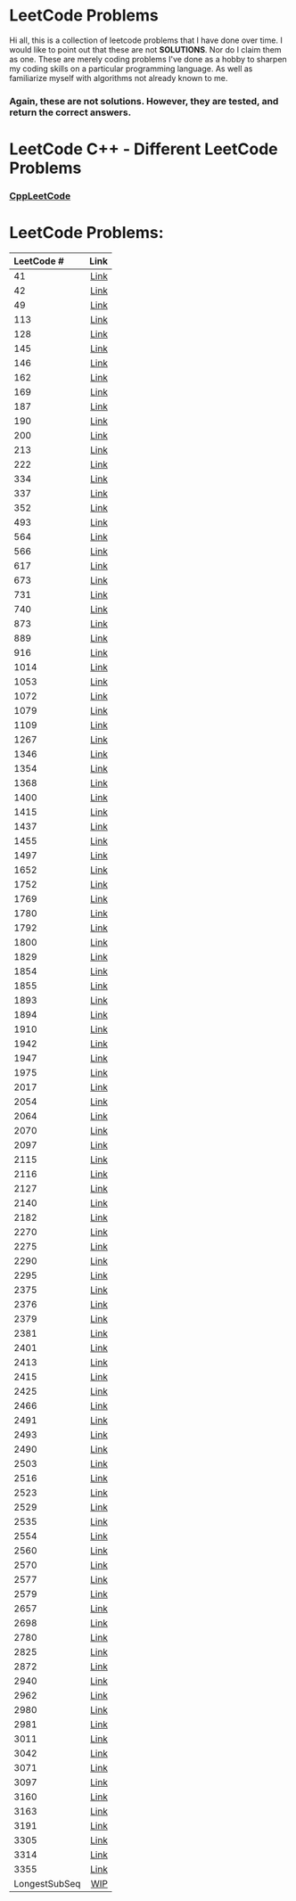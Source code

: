 # LeetCode Problems
Hi all, this is a collection of leetcode problems that I have done over time. I would like to point out that these are not **SOLUTIONS**.
Nor do I claim them as one. These are merely coding problems I've done as a hobby to sharpen my coding skills on a particular programming language.
As well as familiarize myself with algorithms not already known to me.

### **Again, these are not solutions. However, they are tested, and return the correct answers.**

# LeetCode C++ - Different LeetCode Problems
### [CppLeetCode](https://github.com/tsistoza/CppLeetCode)

# LeetCode Problems:
| LeetCode # | Link                              |
| :---       |                               ---:|
| 41 | [Link](https://github.com/tsistoza/CSharpLeetCodes/blob/main/FirstMissingPositive/FirstMissingPositive.cs) |
| 42 | [Link](https://github.com/tsistoza/CSharpLeetCodes/blob/main/TrapWater/TrapWater.cs) |
| 49 | [Link](https://github.com/tsistoza/CSharpLeetCodes/blob/main/GroupAnagrams/GroupAnagrams.cs) |
| 113 | [Link](https://github.com/tsistoza/CSharpLeetCodes/blob/main/PathSumII/PathSumII.cs) |
| 128 | [Link](https://github.com/tsistoza/CSharpLeetCodes/blob/main/LongestConsecutive/LongestConsecutive.cs) |
| 145 | [Link](https://github.com/tsistoza/CSharpLeetCodes/blob/main/BSTPostOrder/BSTPostOrder.cs) |
| 146 | [Link](https://github.com/tsistoza/CSharpLeetCodes/blob/main/LRUCache/LRUCache.cs) |
| 162 | [Link](https://github.com/tsistoza/CSharpLeetCodes/blob/main/PeakElement/PeakElement.cs) |
| 169 | [Link](https://github.com/tsistoza/CSharpLeetCodes/blob/main/MajorityElement/MajorityElement.cs) |
| 187 | [Link](https://github.com/tsistoza/CSharpLeetCodes/blob/main/RepeatedDNA/RepeatedDNA.cs) |
| 190 | [Link](https://github.com/tsistoza/CSharpLeetCodes/blob/main/ReverseBits/ReverseBits.cs) |
| 200 | [Link](https://github.com/tsistoza/CSharpLeetCodes/blob/main/ContainVirus/NumberOfIslands.cs) |
| 213 | [Link](https://github.com/tsistoza/CSharpLeetCodes/blob/main/HouseRobberII/HouseRobberII.cs) |
| 222 | [Link](https://github.com/tsistoza/CSharpLeetCodes/blob/main/CountTreeNodes/CountTreeNodes.cs) |
| 334 | [Link](https://github.com/tsistoza/CSharpLeetCodes/blob/main/IncreasingTriplet/IncreasingTriplet.cs) |
| 337 | [Link](https://github.com/tsistoza/CSharpLeetCodes/blob/main/HouseRobberIII/HouseRobberIII.cs) |
| 352 | [Link](https://github.com/tsistoza/CSharpLeetCodes/blob/main/DisjointIntervals/DisjointIntervals.cs) |
| 493 | [Link](https://github.com/tsistoza/CSharpLeetCodes/blob/main/ReversePairs/ReversePairs.cs) |
| 564 | [Link](https://github.com/tsistoza/CSharpLeetCodes/blob/main/ClosestPalindrome/ClosestPalindrome.cs) |
| 566 | [Link](https://github.com/tsistoza/CSharpLeetCodes/blob/main/ReshapeMatrix/ReshapeMatrix.cs) |
| 617 | [Link](https://github.com/tsistoza/CSharpLeetCodes/blob/main/MergeTwoBT/MergeTwoBT.cs) |
| 673 | [Link](https://github.com/tsistoza/CSharpLeetCodes/blob/main/CSharpDynProg/numLongSubseq/numLongSubseq.cs) |
| 731 | [Link](https://github.com/tsistoza/CSharpLeetCodes/blob/main/MyCalendarII/MyCalendarII.cs) |
| 740 | [Link](https://github.com/tsistoza/CSharpLeetCodes/blob/main/CSharpDynProg/DeleteEarn/DeleteEarn.cs) |
| 873 | [Link](https://github.com/tsistoza/CSharpLeetCodes/blob/main/LongestFibonacciSeq/LongestFibonacciSeq.cs) |
| 889 | [Link](https://github.com/tsistoza/CSharpLeetCodes/blob/main/CreateBT/CreateBT.cs) |
| 916 | [Link](https://github.com/tsistoza/CSharpLeetCodes/blob/main/WordSubsets/WordSubsets.cs) |
| 1014 | [Link](https://github.com/tsistoza/CSharpLeetCodes/blob/main/SightSeeingPairs/SightSeeingPairs.cs) |
| 1053 | [Link](https://github.com/tsistoza/CSharpLeetCodes/blob/main/XorPairs/PrevPermutation.cs) |
| 1072 | [Link](https://github.com/tsistoza/CSharpLeetCodes/blob/main/FlipColumns/FlipColumns.cs) |
| 1079 | [Link](https://github.com/tsistoza/CSharpLeetCodes/blob/main/TilePossibilities/TilePossibilities.cs) |
| 1109 | [Link](https://github.com/tsistoza/CSharpLeetCodes/blob/main/FlightBooking/FlightBooking.cs) |
| 1267 | [Link](https://github.com/tsistoza/CSharpLeetCodes/blob/main/CountServers/CountServers.cs) |
| 1346 | [Link](https://github.com/tsistoza/CSharpLeetCodes/blob/main/CheckNDouble/CheckNDouble.cs) |
| 1354 | [Link](https://github.com/tsistoza/CSharpLeetCodes/blob/main/ConstructTargetWithSums/ConstructTargetWithSums.cs) |
| 1368 | [Link](https://github.com/tsistoza/CSharpLeetCodes/blob/main/FollowSigns/FollowSigns.cs) |
| 1400 | [Link](https://github.com/tsistoza/CSharpLeetCodes/blob/main/ConstructKPalin/ConstructKPalin.cs) |
| 1415 | [Link](https://github.com/tsistoza/CSharpLeetCodes/blob/main/KthHappyString/KthHappyString.cs) |
| 1437 | [Link](https://github.com/tsistoza/CSharpLeetCodes/blob/main/KLengthApart/KLengthApart.cs) |
| 1455 | [Link](https://github.com/tsistoza/CSharpLeetCodes/blob/main/PrefixOccurence/PrefixOccurence.cs) |
| 1497 | [Link](https://github.com/tsistoza/CSharpLeetCodes/blob/main/ArrPairsDivK/ArrPairsDivK.cs) |
| 1652 | [Link](https://github.com/tsistoza/CSharpLeetCodes/blob/main/DefuseTheBomb/DefuseTheBomb.cs) |
| 1752 | [Link](https://github.com/tsistoza/CSharpLeetCodes/blob/main/SortedAndRotated/SortedAndRotated.cs) |
| 1769 | [Link](https://github.com/tsistoza/CSharpLeetCodes/blob/main/MoveBallsToBox/MoveBallsToBox.cs) |
| 1780 | [Link](https://github.com/tsistoza/CSharpLeetCodes/blob/main/PowerOfThree/PowerOfThree.cs) |
| 1792 | [Link](https://github.com/tsistoza/CSharpLeetCodes/blob/main/MaxAvgRatio/MaxAvgRatio.cs) |
| 1800 | [Link](https://github.com/tsistoza/CSharpLeetCodes/blob/main/ArrPairsDivK/ArrPairsDivK.cs) |
| 1829 | [Link](https://github.com/tsistoza/CSharpLeetCodes/blob/main/MaxXor/MaxXor.cs) |
| 1854 | [Link](https://github.com/tsistoza/CSharpLeetCodes/blob/main/MaximumPopulation/MaximumPopulation.cs) |
| 1855 | [Link](https://github.com/tsistoza/CSharpLeetCodes/blob/main/MaxDistBetweenVals/MaxDistBetweenVals.cs) |
| 1893 | [Link](https://github.com/tsistoza/CSharpLeetCodes/blob/main/CheckIntegerRange/CheckIntegerRange.cs) |
| 1894 | [Link](https://github.com/tsistoza/CSharpLeetCodes/blob/main/ReplaceChalk/ReplaceChalk.cs) |
| 1910 | [Link](https://github.com/tsistoza/CSharpLeetCodes/blob/main/RemoveOccurences/RemoveOccurences.cs) |
| 1942 | [Link](https://github.com/tsistoza/CSharpLeetCodes/blob/main/SmallestOccupiedChair/SmallestOccupiedChair.cs) |
| 1947 | [Link](https://github.com/tsistoza/CSharpLeetCodes/blob/main/MaxCompatibality/MaxCompatibility.cs) |
| 1975 | [Link](https://github.com/tsistoza/CSharpLeetCodes/blob/main/MaximumMatrixSum/MaxMatrixSum.cs) |
| 2017 | [Link](https://github.com/tsistoza/CSharpLeetCodes/blob/main/GridGame/GridGame.cs) |
| 2054 | [Link](https://github.com/tsistoza/CSharpLeetCodes/blob/main/TwoBestEvents/TwoBestEvents.cs) |
| 2064 | [Link](https://github.com/tsistoza/CSharpLeetCodes/blob/main/MinimizedMaximum/MinimizedMaximum.cs) |
| 2070 | [Link](https://github.com/tsistoza/CSharpLeetCodes/blob/main/CSharpDynProg/MaximumBeauty/MaximumBeauty.cs) |
| 2097 | [Link](https://github.com/tsistoza/CSharpLeetCodes/blob/main/ValidArrangement/ValidArrangement.cs) |
| 2115 | [Link](https://github.com/tsistoza/CSharpLeetCodes/blob/main/RecipeSupply/RecipeSupply.cs) |
| 2116 | [Link](https://github.com/tsistoza/CSharpLeetCodes/blob/main/ParenValid/ParenValid.cs) |
| 2127 | [Link](https://github.com/tsistoza/CSharpLeetCodes/blob/main/MaxEmployees/MaxEmployees.cs) |
| 2140 | [Link](https://github.com/tsistoza/CSharpLeetCodes/blob/main/BrainpowerQs/BrainpowerQs.cs) |
| 2182 | [Link](https://github.com/tsistoza/CSharpLeetCodes/blob/main/ConstructStr/ConstructStr.cs) |
| 2270 | [Link](https://github.com/tsistoza/CSharpLeetCodes/blob/main/NumSplitArr/NumSplitArr.cs) |
| 2275 | [Link](https://github.com/tsistoza/CSharpLeetCodes/blob/main/CSharpDynProg/LargestComb/LargestComb.cs) |
| 2290 | [Link](https://github.com/tsistoza/CSharpLeetCodes/blob/main/MinimumObstacle/MinimumObstacle.cs) |
| 2295 | [Link](https://github.com/tsistoza/CSharpLeetCodes/blob/main/ArrayChange/ArrayChange.cs) |
| 2375 | [Link](https://github.com/tsistoza/CSharpLeetCodes/blob/main/DIString/DIString.cs) |
| 2376 | [Link](https://github.com/tsistoza/CSharpLeetCodes/blob/main/CountSpecialInt/CountSpecialInt.cs) |
| 2379 | [Link](https://github.com/tsistoza/CSharpLeetCodes/blob/main/MinRecolorBlocks/MinRecolorBlocks.cs) |
| 2381 | [Link](https://github.com/tsistoza/CSharpLeetCodes/blob/main/ShiftLettersII/ShiftLettersII.cs) |
| 2401 | [Link](https://github.com/tsistoza/CSharpLeetCodes/blob/main/NiceSubarray/NiceSubarray.cs) |
| 2413 | [Link](https://github.com/tsistoza/CSharpLeetCodes/blob/main/SmallestMultiple/SmallMultiple.cs) |
| 2415 | [Link](https://github.com/tsistoza/CSharpLeetCodes/blob/main/ReverseOddBT/ReverseOddBT.cs) |
| 2425 | [Link](https://github.com/tsistoza/CSharpLeetCodes/blob/main/XorAllNums/XorAllNums.cs) |
| 2466 | [Link](https://github.com/tsistoza/CSharpLeetCodes/blob/main/CountGoodStr/CountGoodStr.cs) |
| 2491 | [Link](https://github.com/tsistoza/CSharpLeetCodes/blob/main/DividePlayers/DividePlayers.cs) |
| 2493 | [Link](https://github.com/tsistoza/CSharpLeetCodes/blob/main/DivideNodes/DivideNodes.cs) |
| 2490 | [Link](https://github.com/tsistoza/CSharpLeetCodes/blob/main/CircularSentence/CircularSentence.cs) |
| 2503 | [Link](https://github.com/tsistoza/CSharpLeetCodes/blob/main/MaxGridQueries/MaxGridQueries.cs) |
| 2516 | [Link](https://github.com/tsistoza/CSharpLeetCodes/blob/main/TakeCharacters/TakeCharacters.cs) |
| 2523 | [Link](https://github.com/tsistoza/CSharpLeetCodes/blob/main/ClosestPrimeNumbers/ClosestPrimeNumbers.cs) |
| 2529 | [Link](https://github.com/tsistoza/CSharpLeetCodes/blob/main/MaxCountPosNeg/MaxCountPosNeg.cs) |
| 2535 | [Link](https://github.com/tsistoza/CSharpLeetCodes/blob/main/DifferenceOfSum/DifferenceOfSum.cs) |
| 2554 | [Link](https://github.com/tsistoza/CSharpLeetCodes/blob/main/MaxChooseNum/MaxChooseNum.cs) |
| 2560 | [Link](https://github.com/tsistoza/CSharpLeetCodes/blob/main/HouseRobberIV/HouseRobberIV.cs) |
| 2570 | [Link](https://github.com/tsistoza/CSharpLeetCodes/blob/main/Merge2DArrays/Merge2DArrays.cs) |
| 2577 | [Link](https://github.com/tsistoza/CSharpLeetCodes/blob/main/MinTimeToCell/MinTimeToCell.cs) |
| 2579 | [Link](https://github.com/tsistoza/CSharpLeetCodes/blob/main/CountColoredCells/CountColoredCells.cs) |
| 2657 | [Link](https://github.com/tsistoza/CSharpLeetCodes/blob/main/FindThePrefix/FindThePrefix.cs) |
| 2698 | [Link](https://github.com/tsistoza/CSharpLeetCodes/blob/main/PunishmentNumber/PunishmentNumber.cs) |
| 2780 | [Link](https://github.com/tsistoza/CSharpLeetCodes/blob/main/MinValidSplit/MinValidSplit.cs) |
| 2825 | [Link](https://github.com/tsistoza/CSharpLeetCodes/blob/main/MakeSubseq/MakeSubseq.cs) |
| 2872 | [Link](https://github.com/tsistoza/CSharpLeetCodes/blob/main/MaxKDivisible/MaxKDivisible.cs) |
| 2940 | [Link](https://github.com/tsistoza/CSharpLeetCodes/blob/main/FindBuilding/FindBuilding.cs) |
| 2962 | [Link](https://github.com/tsistoza/CSharpLeetCodes/blob/main/CountSubWithMax/CountSubWithMax.cs) |
| 2980 | [Link](https://github.com/tsistoza/CSharpLeetCodes/blob/main/HasTrailingZeros/HasTrailingZeros.cs) |
| 2981 | [Link](https://github.com/tsistoza/CSharpLeetCodes/blob/main/LongSubstringThrice/LongSubstringThrice.cs) |
| 3011 | [Link](https://github.com/tsistoza/CSharpLeetCodes/blob/main/BitArraySort/BitArraySort.cs) |
| 3042 | [Link](https://github.com/tsistoza/CSharpLeetCodes/blob/main/PrefixSuffixPairs/PrefixSuffixPairs.cs) |
| 3071 | [Link](https://github.com/tsistoza/CSharpLeetCodes/blob/main/LetterY/LetterY.cs) |
| 3097 | [Link](https://github.com/tsistoza/CSharpLeetCodes/blob/main/minSubarray/minSubarray.cs) |
| 3160 | [Link](https://github.com/tsistoza/CSharpLeetCodes/blob/main/NumDistinctColors/NumDistinctColors.cs) |
| 3163 | [Link](https://github.com/tsistoza/CSharpLeetCodes/blob/main/StringCompIII/StringCompIII.cs) |
| 3191 | [Link](https://github.com/tsistoza/CSharpLeetCodes/blob/main/BinaryArrayOpsI/BinaryArrayOpsI.cs) |
| 3305 | [Link](https://github.com/tsistoza/CSharpLeetCodes/blob/main/SubstrWithEveryVowel/SubstrWithEveryVowel.cs) |
| 3314 | [Link](https://github.com/tsistoza/CSharpLeetCodes/blob/main/MinBitwiseArray/MinBitwiseArray.cs) |
| 3355 | [Link](https://github.com/tsistoza/CSharpLeetCodes/blob/main/ZeroArrayTransformation/ZeroArrayTransformation.cs) |
| LongestSubSeq | [WIP]() |